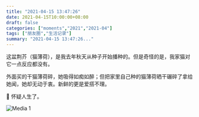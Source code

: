 ```yaml
---
title: "2021-04-15 13:47:26"
date: 2021-04-15T10:00:00+08:00
draft: false
categories: ["moments","2021","2021-04"]
tags: ["朋友圈","生活记录"]
summary: "2021-04-15 13:47:26..."
---
```


这盆荆芥（猫薄荷），是我去年秋天从种子开始播种的。但是奇怪的是，我家猫对它一点反应都没有。

外面买的干猫薄荷碎，她吸得如痴如醉；但把家里自己种的猫薄荷晒干碾碎了拿给她闻，她却无动于衷。新鲜的更是爱搭不理。

🥲 怀疑人生了。

![Media 1](/Moments/photos/2021-04-15/202104151347260.jpg)

